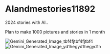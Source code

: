# AIandmestories11892
2024 stories with AI..

Plan to make 1000 pictures and stories in 1 month

![Gemini_Generated_Image_tbf4fjtbf4fjtbf4](https://github.com/user-attachments/assets/2685b926-2fc7-41db-b926-6983bafd0f08)
![Gemini_Generated_Image_yd1hegyd1hegyd1h](https://github.com/user-attachments/assets/0aea6f21-7126-4492-9477-ca309f059cab)
